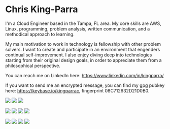 # Chris King-Parra

I'm a Cloud Engineer based in the Tampa, FL area. My core skills are AWS, Linux, programming, problem analysis, written communication, and a methodical approach to learning.

My main motivation to work in technology is fellowship with other problem solvers. I want to create and participate in an environment that engenders continual self-improvement. I also enjoy diving deep into technologies starting from their original design goals, in order to appreciate them from a philosophical perspective.

You can reach me on LinkedIn here: https://www.linkedin.com/in/kingparra/

If you want to send me an encrypted message, you can find my gpg pubkey here: https://keybase.io/kingparrac, fingerprint 08C712632D21D0B0.

<!-- languages -->
![](https://img.shields.io/badge/Lang-Python-informational?style=flat&logo=python&logoColor=white&color=2bbc8a)
![](https://img.shields.io/badge/Lang-Haskell-informational?style=flat&logo=haskell&logoColor=white&color=2bbc8a)
![](https://img.shields.io/badge/Lang-Bash-informational?style=flat&logo=shell&logoColor=white&color=2bbc8a)

<!-- IaC tools -->
![](https://img.shields.io/badge/IaC-Ansible-informational?style=flat&logo=ansible&logoColor=white&color=2bbc8a)
![](https://img.shields.io/badge/IaC-Terraform-informational?style=flat&logo=terraform&logoColor=white&color=2bbc8a)
![](https://img.shields.io/badge/IaC-Packer-informational?style=flat&logo=packer&logoColor=white&color=2bbc8a)
![](https://img.shields.io/badge/IaC-Vault-informational?style=flat&logo=vault&logoColor=white&color=2bbc8a)

<!-- infra -->
![](https://img.shields.io/badge/Infra-AWS-informational?style=flat&logo=amazonaws&logoColor=white&color=2bbc8a)
![](https://img.shields.io/badge/Infra-Linux-informational?style=flat&logo=linux&logoColor=white&color=2bbc8a)
![](https://img.shields.io/badge/Infra-Proxmox-informational?style=flat&logo=proxmox&logoColor=white&color=2bbc8a)
![](https://img.shields.io/badge/Infra-Podman-informational?style=flat&logo=podman&logoColor=white&color=2bbc8a)
